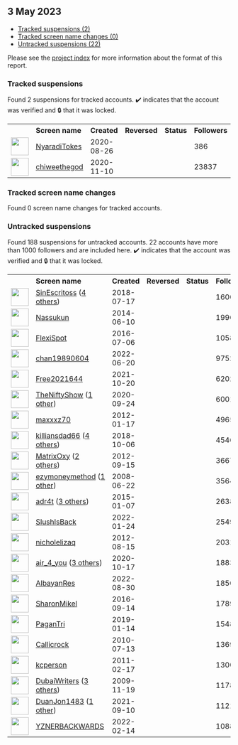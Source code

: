 ##  3 May 2023

* [Tracked suspensions (2)](#tracked-suspensions)
* [Tracked screen name changes (0)](#tracked-screen-name-changes)
* [Untracked suspensions (22)](#untracked-suspensions)

Please see the [project index](https://github.com/travisbrown/twitter-watch) for more information about the format of this report.

### Tracked suspensions

Found 2 suspensions for tracked accounts.
  ✔️ indicates that the account was verified and 🔒 that it was locked.

<table>
    <tr>
        <th></th>
        <th align="left">Screen name</th>
        <th align="left">Created</th>
        <th align="left">Reversed</th>
        <th align="left">Status</th>
        <th align="left">Followers</th>
        <th align="left">Ranking</th></tr>
    </tr>
        <tr>
            <td><a href="https://twitter.com/intent/user?user_id=1298568798220562435">
                <img src="https://pbs.twimg.com/profile_images/1419839701125668867/mWswhKOA_normal.jpg" width="40px" height="40px" align="center"/></a>
            </td>
            <td>
                <a href="https://twitter.com/NyaradiTokes">NyaradiTokes</a></td>
            <td>2020-08-26</td>
            <td></td>
            <td align="center"></td>
            <td>386</td>
            <td>20718</td>
        </tr>
        <tr>
            <td><a href="https://twitter.com/intent/user?user_id=1326114116210053120">
                <img src="https://pbs.twimg.com/profile_images/1593401080679108608/IdughecW_normal.jpg" width="40px" height="40px" align="center"/></a>
            </td>
            <td>
                <a href="https://twitter.com/chiweethegod">chiweethegod</a></td>
            <td>2020-11-10</td>
            <td></td>
            <td align="center"></td>
            <td>23837</td>
            <td>44697</td>
        </tr></table>

### Tracked screen name changes

Found 0 screen name changes for tracked accounts.

### Untracked suspensions

Found 188 suspensions for untracked accounts.
22 accounts have more than 1000 followers and are included here.
  ✔️ indicates that the account was verified and 🔒 that it was locked.

<table>
    <tr>
        <th></th>
        <th align="left">Screen name</th>
        <th align="left">Created</th>
        <th align="left">Reversed</th>
        <th align="left">Status</th>
        <th align="left">Followers</th>
    </tr>
        <tr>
            <td><a href="https://twitter.com/intent/user?user_id=1019036030320726018">
                <img src="https://pbs.twimg.com/profile_images/1369747612128120834/OOl_UhMw_normal.jpg" width="40px" height="40px" align="center"/></a>
            </td>
            <td>
                <a href="https://twitter.com/SinEscritoss">SinEscritoss</a>&nbsp;(<a href="https://api.memory.lol/v1/tw/id/1019036030320726018">4 others</a>)&nbsp;</td>
            <td>2018-07-17</td>
            <td></td>
            <td align="center"></td>
            <td>1600746</td>
        </tr>
        <tr>
            <td><a href="https://twitter.com/intent/user?user_id=2558163420">
                <img src="https://pbs.twimg.com/profile_images/1318955590115155970/H-rKai7V_normal.jpg" width="40px" height="40px" align="center"/></a>
            </td>
            <td>
                <a href="https://twitter.com/Nassukun">Nassukun</a></td>
            <td>2014-06-10</td>
            <td></td>
            <td align="center"></td>
            <td>19966</td>
        </tr>
        <tr>
            <td><a href="https://twitter.com/intent/user?user_id=750573837977284608">
                <img src="https://pbs.twimg.com/profile_images/1559431526491664386/E9iG2VHd_normal.jpg" width="40px" height="40px" align="center"/></a>
            </td>
            <td>
                <a href="https://twitter.com/FlexiSpot">FlexiSpot</a></td>
            <td>2016-07-06</td>
            <td></td>
            <td align="center"></td>
            <td>10583</td>
        </tr>
        <tr>
            <td><a href="https://twitter.com/intent/user?user_id=1538801343502372865">
                <img src="https://pbs.twimg.com/profile_images/1538801651003568128/iKaeeuI2_normal.jpg" width="40px" height="40px" align="center"/></a>
            </td>
            <td>
                <a href="https://twitter.com/chan19890604">chan19890604</a></td>
            <td>2022-06-20</td>
            <td></td>
            <td align="center"></td>
            <td>9752</td>
        </tr>
        <tr>
            <td><a href="https://twitter.com/intent/user?user_id=1450735751667191808">
                <img src="https://pbs.twimg.com/profile_images/1514866793726509056/zCCKC-gh_normal.jpg" width="40px" height="40px" align="center"/></a>
            </td>
            <td>
                <a href="https://twitter.com/Free2021644">Free2021644</a></td>
            <td>2021-10-20</td>
            <td></td>
            <td align="center"></td>
            <td>6202</td>
        </tr>
        <tr>
            <td><a href="https://twitter.com/intent/user?user_id=1308938310945964032">
                <img src="https://pbs.twimg.com/profile_images/1440512549850472456/rFBK-CBw_normal.jpg" width="40px" height="40px" align="center"/></a>
            </td>
            <td>
                <a href="https://twitter.com/TheNiftyShow">TheNiftyShow</a>&nbsp;(<a href="https://api.memory.lol/v1/tw/id/1308938310945964032">1 other</a>)&nbsp;</td>
            <td>2020-09-24</td>
            <td></td>
            <td align="center"></td>
            <td>6001</td>
        </tr>
        <tr>
            <td><a href="https://twitter.com/intent/user?user_id=466953741">
                <img src="https://pbs.twimg.com/profile_images/1593755809569296391/ePvIRncE_normal.jpg" width="40px" height="40px" align="center"/></a>
            </td>
            <td>
                <a href="https://twitter.com/maxxxz70">maxxxz70</a></td>
            <td>2012-01-17</td>
            <td></td>
            <td align="center"></td>
            <td>4965</td>
        </tr>
        <tr>
            <td><a href="https://twitter.com/intent/user?user_id=1048480828756393984">
                <img src="https://pbs.twimg.com/profile_images/1579933648060497922/0j3bGbdK_normal.jpg" width="40px" height="40px" align="center"/></a>
            </td>
            <td>
                <a href="https://twitter.com/killiansdad66">killiansdad66</a>&nbsp;(<a href="https://api.memory.lol/v1/tw/id/1048480828756393984">4 others</a>)&nbsp;</td>
            <td>2018-10-06</td>
            <td></td>
            <td align="center"></td>
            <td>4546</td>
        </tr>
        <tr>
            <td><a href="https://twitter.com/intent/user?user_id=824471400">
                <img src="https://pbs.twimg.com/profile_images/1577914501009129472/AbGWCdDk_normal.jpg" width="40px" height="40px" align="center"/></a>
            </td>
            <td>
                <a href="https://twitter.com/MatrixOxy">MatrixOxy</a>&nbsp;(<a href="https://api.memory.lol/v1/tw/id/824471400">2 others</a>)&nbsp;</td>
            <td>2012-09-15</td>
            <td></td>
            <td align="center"></td>
            <td>3667</td>
        </tr>
        <tr>
            <td><a href="https://twitter.com/intent/user?user_id=15197528">
                <img src="https://pbs.twimg.com/profile_images/854927280497467392/ZAe29qeK_normal.jpg" width="40px" height="40px" align="center"/></a>
            </td>
            <td>
                <a href="https://twitter.com/ezymoneymethod">ezymoneymethod</a>&nbsp;(<a href="https://api.memory.lol/v1/tw/id/15197528">1 other</a>)&nbsp;</td>
            <td>2008-06-22</td>
            <td></td>
            <td align="center"></td>
            <td>3564</td>
        </tr>
        <tr>
            <td><a href="https://twitter.com/intent/user?user_id=2965398004">
                <img src="https://pbs.twimg.com/profile_images/1596381636639211520/kPC45wUA_normal.jpg" width="40px" height="40px" align="center"/></a>
            </td>
            <td>
                <a href="https://twitter.com/adr4t">adr4t</a>&nbsp;(<a href="https://api.memory.lol/v1/tw/id/2965398004">3 others</a>)&nbsp;</td>
            <td>2015-01-07</td>
            <td></td>
            <td align="center"></td>
            <td>2638</td>
        </tr>
        <tr>
            <td><a href="https://twitter.com/intent/user?user_id=1485593348786515969">
                <img src="https://pbs.twimg.com/profile_images/1598084104636928000/eW4xZmnl_normal.jpg" width="40px" height="40px" align="center"/></a>
            </td>
            <td>
                <a href="https://twitter.com/SlushIsBack">SlushIsBack</a></td>
            <td>2022-01-24</td>
            <td></td>
            <td align="center"></td>
            <td>2549</td>
        </tr>
        <tr>
            <td><a href="https://twitter.com/intent/user?user_id=760373814">
                <img src="https://pbs.twimg.com/profile_images/1390676014972407810/Agz9wWCw_normal.jpg" width="40px" height="40px" align="center"/></a>
            </td>
            <td>
                <a href="https://twitter.com/nicholelizaq">nicholelizaq</a></td>
            <td>2012-08-15</td>
            <td></td>
            <td align="center"></td>
            <td>2031</td>
        </tr>
        <tr>
            <td><a href="https://twitter.com/intent/user?user_id=1317459030877634562">
                <img src="https://pbs.twimg.com/profile_images/1597608245903892480/-dN39kFf_normal.jpg" width="40px" height="40px" align="center"/></a>
            </td>
            <td>
                <a href="https://twitter.com/air_4_you">air_4_you</a>&nbsp;(<a href="https://api.memory.lol/v1/tw/id/1317459030877634562">3 others</a>)&nbsp;</td>
            <td>2020-10-17</td>
            <td></td>
            <td align="center"></td>
            <td>1883</td>
        </tr>
        <tr>
            <td><a href="https://twitter.com/intent/user?user_id=1564596078695047169">
                <img src="https://pbs.twimg.com/profile_images/1564597625533472768/i5b_Pcvt_normal.jpg" width="40px" height="40px" align="center"/></a>
            </td>
            <td>
                <a href="https://twitter.com/AlbayanRes">AlbayanRes</a></td>
            <td>2022-08-30</td>
            <td></td>
            <td align="center"></td>
            <td>1850</td>
        </tr>
        <tr>
            <td><a href="https://twitter.com/intent/user?user_id=776199919698898945">
                <img src="https://pbs.twimg.com/profile_images/1576690986704683008/OV5uqswp_normal.jpg" width="40px" height="40px" align="center"/></a>
            </td>
            <td>
                <a href="https://twitter.com/SharonMikel">SharonMikel</a></td>
            <td>2016-09-14</td>
            <td></td>
            <td align="center"></td>
            <td>1789</td>
        </tr>
        <tr>
            <td><a href="https://twitter.com/intent/user?user_id=1084632780774944768">
                <img src="https://pbs.twimg.com/profile_images/1212528203685740544/OaX30roP_normal.jpg" width="40px" height="40px" align="center"/></a>
            </td>
            <td>
                <a href="https://twitter.com/PaganTri">PaganTri</a></td>
            <td>2019-01-14</td>
            <td></td>
            <td align="center"></td>
            <td>1548</td>
        </tr>
        <tr>
            <td><a href="https://twitter.com/intent/user?user_id=166145063">
                <img src="https://pbs.twimg.com/profile_images/378800000397854353/be592b3dbf192786136a68d814c9fda0_normal.jpeg" width="40px" height="40px" align="center"/></a>
            </td>
            <td>
                <a href="https://twitter.com/Callicrock">Callicrock</a></td>
            <td>2010-07-13</td>
            <td></td>
            <td align="center"></td>
            <td>1369</td>
        </tr>
        <tr>
            <td><a href="https://twitter.com/intent/user?user_id=253564489">
                <img src="https://pbs.twimg.com/profile_images/1444240785155760133/bbvGQkj1_normal.jpg" width="40px" height="40px" align="center"/></a>
            </td>
            <td>
                <a href="https://twitter.com/kcperson">kcperson</a></td>
            <td>2011-02-17</td>
            <td></td>
            <td align="center"></td>
            <td>1300</td>
        </tr>
        <tr>
            <td><a href="https://twitter.com/intent/user?user_id=91071501">
                <img src="https://pbs.twimg.com/profile_images/1511025750413094917/LQZ0AWx2_normal.jpg" width="40px" height="40px" align="center"/></a>
            </td>
            <td>
                <a href="https://twitter.com/DubaiWriters">DubaiWriters</a>&nbsp;(<a href="https://api.memory.lol/v1/tw/id/91071501">3 others</a>)&nbsp;</td>
            <td>2009-11-19</td>
            <td></td>
            <td align="center"></td>
            <td>1178</td>
        </tr>
        <tr>
            <td><a href="https://twitter.com/intent/user?user_id=1436371021066604544">
                <img src="https://pbs.twimg.com/profile_images/1564356708696133633/IV7INPQl_normal.jpg" width="40px" height="40px" align="center"/></a>
            </td>
            <td>
                <a href="https://twitter.com/DuanJon1483">DuanJon1483</a>&nbsp;(<a href="https://api.memory.lol/v1/tw/id/1436371021066604544">1 other</a>)&nbsp;</td>
            <td>2021-09-10</td>
            <td></td>
            <td align="center"></td>
            <td>1121</td>
        </tr>
        <tr>
            <td><a href="https://twitter.com/intent/user?user_id=1493344983759339527">
                <img src="https://pbs.twimg.com/profile_images/1546671938533203968/rWBuSlOZ_normal.jpg" width="40px" height="40px" align="center"/></a>
            </td>
            <td>
                <a href="https://twitter.com/YZNERBACKWARDS">YZNERBACKWARDS</a></td>
            <td>2022-02-14</td>
            <td></td>
            <td align="center"></td>
            <td>1088</td>
        </tr></table>
